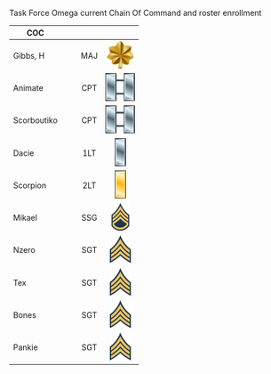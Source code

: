 Task Force Omega current Chain Of Command and roster enrollment

| COC         | | |      | |
| ----------- |-|-|:----:| :-: |
| Gibbs, H    | | | MAJ  | ![](assets/images/Ranks/small/Major.png)|
| Animate     | | | CPT  | ![](assets/images/Ranks/small/Captain.png)|
| Scorboutiko | | | CPT  | ![](assets/images/Ranks/small/Captain.png)|
| Dacie       | | | 1LT  | ![](assets/images/Ranks/small/Firstlieutenant.png)|
| Scorpion    | | | 2LT  | ![](assets/images/Ranks/small/Secondlieutanant.png)|
| Mikael      | | | SSG  | ![](assets/images/Ranks/small/Staffsergeant.png)|
| Nzero       | | | SGT  | ![](assets/images/Ranks/small/sergeant.png)|
| Tex         | | | SGT  | ![](assets/images/Ranks/small/sergeant.png)|
| Bones       | | | SGT  | ![](assets/images/Ranks/small/sergeant.png)|
| Pankie      | | | SGT  | ![](assets/images/Ranks/small/sergeant.png)|